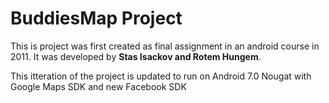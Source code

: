
# BuddiesMap Project

This is project was first created as final assignment in an android course in 2011.
It was developed by **Stas Isackov and Rotem Hungem**.

This itteration of the project is updated to run on Android 7.0 Nougat with Google Maps SDK and new Facebook SDK
